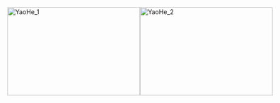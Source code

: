 <div style="display: flex; justify-content: space-between;">
  <img src="https://github.com/user-attachments/assets/83b78309-2469-4a6b-9fbe-ca0f790893bb" alt="YaoHe_1" width="300" height="200">
  <img src="https://github.com/user-attachments/assets/77081c69-63b5-44de-8174-a03bbb36cb68" alt="YaoHe_2" width="300" height="200">
</div>
